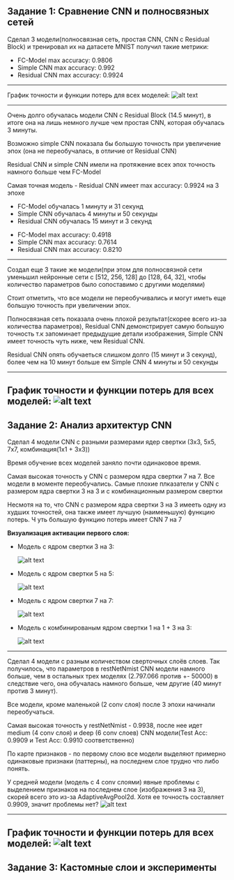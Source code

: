## Задание 1: Сравнение CNN и полносвязных сетей
Сделал 3 модели(полносвязная сеть, простая CNN, CNN с Residual Block) и тренировал их на датасете MNIST
получил такие метрики: 
<ul>
<li>FC-Model max accuracy: 0.9806
<li>Simple CNN max accuracy: 0.992
<li>Residual CNN max accuracy: 0.9924
</ul>

---
График точности и функции потерь для всех моделей:
![alt text](./images/MNIST_models_tests.png)

--- 

Очень долго обучалась модели CNN с Residual Block (14.5 минут), в итоге она на лишь немного лучше чем простая CNN, которая обучалась 3 минуты.

Возможно simple CNN показала бы большую точность при увеличение эпох (она не переобучалась, в отличие от Residual CNN)

Residual CNN и simple CNN имели на протяжение всех эпох точность намного больше чем FC-Model

Самая точная модель - Residual CNN имеет max accuracy: 0.9924 на 3 эпохе



<ul>
<li>FC-Model обучалась 1 минуту и 31 секунд
<li>Simple CNN обучалась 4 минуты и 50 секунды
<li>Residual CNN обучалась 15 минут и 3 секунд
</ul>

<ul>
<li>FC-Model max accuracy: 0.4918
<li>Simple CNN max accuracy: 0.7614
<li>Residual CNN max accuracy: 0.8210
</ul>

***

Создал еще 3 такие же модели(при этом для полносвязной сети уменьшил нейронные сети с [512, 256, 128] до [128, 64, 32], чтобы количество параметров было сопоставимо с другими моделями)

Стоит отметить, что все модели не переобучивались и могут иметь еще большую точность при увеличении эпох. 

Полносвязная сеть показала очень плохой результат(скорее всего из-за количества параметров), Residual CNN демонстрирует самую большую точность т.к запоминает предыдущие детали изображения, Simple CNN имеет точность чуть ниже, чем Residual CNN.

Residual CNN опять обучаеться слишком долго (15 минут и 3 секунд), более чем на 10 минут больше ем Simple CNN 4 минуты и 50 секунды

---
График точности и функции потерь для всех моделей:
![alt text](./images/CIFAR_models_tests.png)
---

## Задание 2: Анализ архитектур CNN


Сделал 4 модели CNN с разными размерами ядер свертки (3x3, 5x5, 7x7, комбинация(1x1 + 3x3))

Время обучение всех моделей заняло почти одинаковое время.

Самая высокая точность у CNN с размером ядра свертки 7 на 7. Все модели в моменте переобучались. 
Самые плохие плказатели у CNN с размером ядра свертки 3 на 3 и с комбинационным размером свертки

Несмотя на то, что CNN с размером ядра свертки 3 на 3 имееть одну из худших точностей, она также имеет лучшую (наименьшую) функцию потерь. Ч
уть большую функцию потерь имеет CNN 7 на 7

<b>Визуализация активации первого слоя:</b>
<ul>
<li> Модель с ядром свертки 3 на 3: </li>

![alt text](./images/CNN_3X3.png)

<li> Модель с ядром свертки 5 на 5: </li>

![alt text](./images/CNN_5X5.png)

<li> Модель с ядром свертки 7 на 7: </li>

![alt text](./images/CNN_7X7.png)

<li> Модель с комбинированым ядром свертки 1 на 1 + 3 на 3: </li>

![alt text](./images/CNN_combo.png)
</ul>

***

Сделал 4 модели с разным количеством сверточных слоёв слоев. 
Так получилось, что параметров в restNetNmist CNN модели намного больше, чем в остальных трех моделях (2.797.066 против +- 50000) в следствие чего, она обучалась намного больше, чем другие (40 минут против 3 минут). 

Все модели, кроме маленькой (2 conv слоя) после 3 эпохи начинали переобучаться. 

Самая высокая точность у restNetNmist - 0.9938, после нее идет medium (4 conv слоя) и deep (6 conv слоев) CNN модели(Test Acc: 0.9909 и Test Acc: 0.9910 соответственно)

По карте признаков - по первому слою все модели выделяют примерно одинаковые признаки (паттерны), на последнем слое трудно что либо понять. 

У средней модели (модель с 4 conv слоями) явные проблемы с выделением признаков на последнем слое (изображения 3 на 3), скорей всего это из-за AdaptiveAvgPool2d.
Хотя ее точность составляет 0.9909, значит проблемы нет?
![alt text](./images/4conv_layers_anomaly.png)

---
График точности и функции потерь для всех моделей:
![alt text](./images/conv_layers_models_tests.png)
--- 

## Задание 3: Кастомные слои и эксперименты